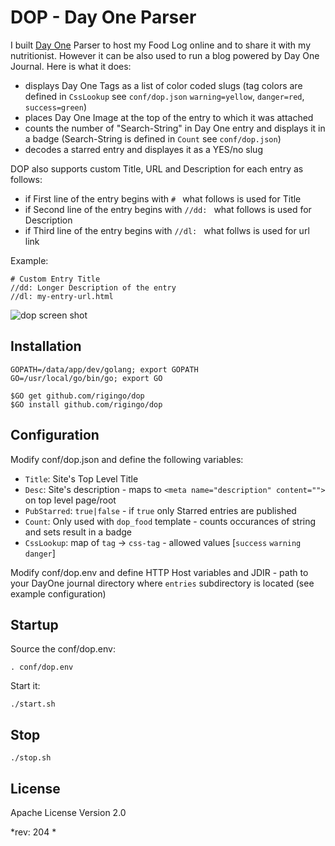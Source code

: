 # DOP - Day One Parser

I built [Day One](http://dayoneapp.com/) Parser to host my Food Log online and to share it with my nutritionist.  However it can be also used to run a blog powered by Day One Journal.  Here is what it does:

* displays Day One Tags as a list of color coded slugs (tag colors are defined in `CssLookup` see `conf/dop.json` `warning=yellow`, `danger=red`, `success=green`)
* places Day One Image at the top of the entry to which it was attached
* counts the number of "Search-String" in Day One entry and displays it in a badge (Search-String is defined in `Count` see `conf/dop.json`)
* decodes a starred entry and displayes it as a YES/no slug

DOP also supports custom Title, URL and Description for each entry as follows:
* if First line of the entry begins with `# ` what follows is used for Title
* if Second line of the entry begins with `//dd: ` what follows  is used for Description
* if Third line of the entry begins with `//dl: ` what follws is used for url link

Example:

    # Custom Entry Title
    //dd: Longer Description of the entry
    //dl: my-entry-url.html



![dop screen shot](https://s3.amazonaws.com/mve-shared/dop1.png)



## Installation

    GOPATH=/data/app/dev/golang; export GOPATH
    GO=/usr/local/go/bin/go; export GO

    $GO get github.com/rigingo/dop
    $GO install github.com/rigingo/dop

## Configuration

Modify conf/dop.json and define the following variables:
* `Title`: Site's Top Level Title
* `Desc`: Site's description - maps to `<meta name="description" content="">` on top level page/root
* `PubStarred`: `true|false` - if `true` only Starred entries are published
* `Count`: Only used with `dop_food` template - counts occurances of string and sets result in a badge
* `CssLookup`: map of `tag` -> `css-tag` - allowed values [`success` `warning` `danger`]

Modify conf/dop.env and define HTTP Host variables and JDIR - path to your DayOne journal directory where `entries` subdirectory is located (see example configuration)

## Startup

Source the conf/dop.env:

    . conf/dop.env

Start it:

    ./start.sh

## Stop

    ./stop.sh

## License

Apache License Version 2.0

*rev:   204 *


